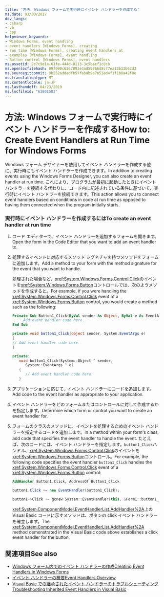 ```yaml
---
title: '方法: Windows フォームで実行時にイベント ハンドラーを作成する'
ms.date: 03/30/2017
dev_langs:
- csharp
- vb
- cpp
helpviewer_keywords:
- Windows Forms, event handling
- event handlers [Windows Forms], creating
- run time [Windows Forms], creating event handlers at
- examples [Windows Forms], event handling
- Button control [Windows Forms], event handlers
ms.assetid: 2e7c9e1a-61fe-444d-8113-3c5bacf1c8cb
ms.openlocfilehash: 09f090c6267093e3ad59266d8c77ea13b13b63d3
ms.sourcegitcommit: 9b552addadfb57fab0b9e7852ed4f1f1b8a42f8e
ms.translationtype: MT
ms.contentlocale: ja-JP
ms.lasthandoff: 04/23/2019
ms.locfileid: "61801583"
---
```

# <a name="how-to-create-event-handlers-at-run-time-for-windows-forms"></a><span data-ttu-id="11798-102">方法: Windows フォームで実行時にイベント ハンドラーを作成する</span><span class="sxs-lookup"><span data-stu-id="11798-102">How to: Create Event Handlers at Run Time for Windows Forms</span></span>
<span data-ttu-id="11798-103">Windows フォーム デザイナーを使用してイベント ハンドラーを作成する他に、実行時にもイベント ハンドラーを作成できます。</span><span class="sxs-lookup"><span data-stu-id="11798-103">In addition to creating events using the Windows Forms Designer, you can also create an event handler at run time.</span></span> <span data-ttu-id="11798-104">これにより、プログラムが最初に起動したときにイベント ハンドラーを接続する代わりに、コード内に記述されている条件に基づいて、実行時にイベント ハンドラーを接続できます。</span><span class="sxs-lookup"><span data-stu-id="11798-104">This action allows you to connect event handlers based on conditions in code at run time as opposed to having them connected when the program initially starts.</span></span>  
  
### <a name="to-create-an-event-handler-at-run-time"></a><span data-ttu-id="11798-105">実行時にイベント ハンドラーを作成するには</span><span class="sxs-lookup"><span data-stu-id="11798-105">To create an event handler at run time</span></span>  
  
1. <span data-ttu-id="11798-106">コード エディターで、イベント ハンドラーを追加するフォームを開きます。</span><span class="sxs-lookup"><span data-stu-id="11798-106">Open the form in the Code Editor that you want to add an event handler to.</span></span>  
  
2. <span data-ttu-id="11798-107">処理するイベントに対応するメソッド シグネチャを持つメソッドをフォームに追加します。</span><span class="sxs-lookup"><span data-stu-id="11798-107">Add a method to your form with the method signature for the event that you want to handle.</span></span>  
  
     <span data-ttu-id="11798-108">処理された場合など、<xref:System.Windows.Forms.Control.Click>のイベントを<xref:System.Windows.Forms.Button>コントロールでは、次のようメソッドを作成すると。</span><span class="sxs-lookup"><span data-stu-id="11798-108">For example, if you were handling the <xref:System.Windows.Forms.Control.Click> event of a <xref:System.Windows.Forms.Button> control, you would create a method such as the following:</span></span>  
  
    ```vb  
    Private Sub Button1_Click(ByVal sender As Object, ByVal e As EventArgs)  
       ' Add event handler code here.  
    End Sub  
    ```  
  
    ```csharp  
    private void button1_Click(object sender, System.EventArgs e)   
    {  
    // Add event handler code here.  
    }  
    ```  
  
    ```cpp  
    private:  
       void button1_Click(System::Object ^ sender,   
          System::EventArgs ^ e)  
       {  
          // Add event handler code here.  
       }  
    ```  
  
3. <span data-ttu-id="11798-109">アプリケーションに応じて、イベント ハンドラーにコードを追加します。</span><span class="sxs-lookup"><span data-stu-id="11798-109">Add code to the event handler as appropriate to your application.</span></span>  
  
4. <span data-ttu-id="11798-110">イベント ハンドラーをどのフォームまたはコントロールに対して作成するかを指定します。</span><span class="sxs-lookup"><span data-stu-id="11798-110">Determine which form or control you want to create an event handler for.</span></span>  
  
5. <span data-ttu-id="11798-111">フォームのクラスのメソッドに、イベントを処理するためのイベント ハンドラーを指定するコードを追加します。</span><span class="sxs-lookup"><span data-stu-id="11798-111">In a method within your form's class, add code that specifies the event handler to handle the event.</span></span> <span data-ttu-id="11798-112">たとえば、次のコードには、イベント ハンドラーを指定します。`button1_Click`ハンドル、<xref:System.Windows.Forms.Control.Click>のイベントを<xref:System.Windows.Forms.Button>コントロール。</span><span class="sxs-lookup"><span data-stu-id="11798-112">For example, the following code specifies the event handler `button1_Click` handles the <xref:System.Windows.Forms.Control.Click> event of a <xref:System.Windows.Forms.Button> control:</span></span>  
  
    ```vb  
    AddHandler Button1.Click, AddressOf Button1_Click  
    ```  
  
    ```csharp  
    button1.Click += new EventHandler(button1_Click);  
    ```  
  
    ```cpp  
    button1->Click += gcnew System::EventHandler(this, &Form1::button1_Click);  
    ```  
  
     <span data-ttu-id="11798-113"><xref:System.ComponentModel.EventHandlerList.AddHandler%2A>上の Visual Basic コードに示すメソッドは、ボタンの click イベント ハンドラーを確立します。</span><span class="sxs-lookup"><span data-stu-id="11798-113">The <xref:System.ComponentModel.EventHandlerList.AddHandler%2A> method demonstrated in the Visual Basic code above establishes a click event handler for the button.</span></span>  
  
## <a name="see-also"></a><span data-ttu-id="11798-114">関連項目</span><span class="sxs-lookup"><span data-stu-id="11798-114">See also</span></span>

- [<span data-ttu-id="11798-115">Windows フォーム内でのイベント ハンドラーの作成</span><span class="sxs-lookup"><span data-stu-id="11798-115">Creating Event Handlers in Windows Forms</span></span>](creating-event-handlers-in-windows-forms.md)
- [<span data-ttu-id="11798-116">イベント ハンドラーの概要</span><span class="sxs-lookup"><span data-stu-id="11798-116">Event Handlers Overview</span></span>](event-handlers-overview-windows-forms.md)
- [<span data-ttu-id="11798-117">Visual Basic での継承されたイベント ハンドラーのトラブルシューティング</span><span class="sxs-lookup"><span data-stu-id="11798-117">Troubleshooting Inherited Event Handlers in Visual Basic</span></span>](~/docs/visual-basic/programming-guide/language-features/events/troubleshooting-inherited-event-handlers.md)
